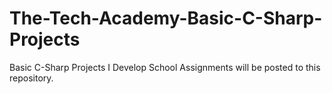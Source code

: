 # The-Tech-Academy-Basic-C-Sharp-Projects
Basic C-Sharp Projects I Develop
School Assignments will be posted to this repository.
